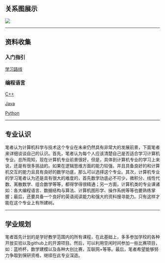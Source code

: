 ## 关系图展示
![](https://cdn.jsdelivr.net/gh/thunderbolt-fire/getgridea.github.io/blob/gh-pages/QQ%E5%9B%BE%E7%89%8720220113151834.png)

***

## 资料收集
### 入门指引
[学习路线](https://www.bilibili.com/video/BV1gL4y187Wg?spm_id_from=333.999.0.0)
### 编程语言
[C++](https://www.bilibili.com/video/BV1et411b73Z?from=search&seid=1337285950393350329&spm_id_from=333.337.0.0)

[Java](https://space.bilibili.com/37974444?from=search&seid=1337285950393350329&spm_id_from=333.337.0.0)

[Python](https://space.bilibili.com/37974444?from=search&seid=8405955015947617492&spm_id_from=333.337.0.0)

***

## 专业认识
笔者认为计算机科学与技术这个专业在未来仍然具有非常大的发展前景，下面笔者来详细谈谈自己的认识。首先，笔者认为每个人应该清楚自己是否适合学习计算机专业。总所周知，现在计算机专业前景很好，但是，具体到计算机专业的学习上来说，还是有很多挑战的。如果在逻辑思维方面的能力较强，并且具备良好的和计算机交互的能力且具有良好的数学功底，那么可以选择这个专业。其次，计算机专业的学习笔者认为还是具有很大的难度的，首先数学功底必不可少，微积分、线性代数、离散数学、组合数学等等，都得学得很精通；另一方面，计算机类的专业课诸如：各大编程语言、数据结构与算法、计算机图形学、操作系统等等也要熟练掌握；最后，还要具备一个良好的英语阅读能力和强大的资料搜寻能力。只有这样才能在这个专业上有所建树。

***
## 学业规划
笔者首先计划的是学好教学范围内的所有课程，在此基础上，多多参加学校的各种开放实验以及github上的开源项目。然后，可以利用空闲时间参加一些比赛项目，如：蓝桥杯，数学建模以及各种大创比赛，互联网+等等。最后，笔者希望能够努力争取到保研资格，继续在此专业深造。
